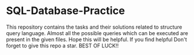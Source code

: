 # SQL-Database-Practice
This repository contains the tasks and their solutions related to structure query language.
Almost all the possible queries which can be executed are present in the given files.
Hope this will be helpful.
If you find helpful 
                     Don't forget to give this repo a star.
                                                                  BEST OF LUCK!!
